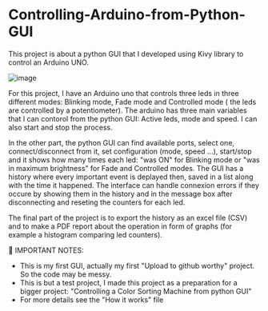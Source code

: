 # Controlling-Arduino-from-Python-GUI
This project is about a python GUI that I developed using Kivy library to control an Arduino UNO.

![image](https://user-images.githubusercontent.com/76060687/119272558-61184580-bbfe-11eb-854a-6f9b6cff14eb.png)

For this project, I have an Arduino uno that controls three leds in three different modes: Blinking mode, Fade mode and Controlled mode ( the leds are controlled by a potentiometer). The arduino has three main variables that I can contorol from the python GUI: Active leds, mode and speed. I can also start and stop the process.

In the other part, the python GUI can find available ports, select one, connect/disconnect from it, set configuration (mode, speed ...), start/stop and it shows how many times each led: "was ON" for Blinking mode or "was in maximum brightness" for Fade and Controlled modes. The GUI has a history where every important event is deplayed then, saved in a list along with the time it happened. The interface can handle connexion errors if they occure by showing them in the history and in the message box after disconnecting and reseting the counters for each led.

The final part of the project is to export the history as an excel file (CSV) and to make a PDF report about the operation in form of graphs (for example a histogram comparing led counters).

🚨 IMPORTANT NOTES:
- This is my first GUI, actually my first "Upload to github worthy" project. So the code may be messy.
- This is but a test project, I made this project as a preparation for a bigger project: "Controlling a Color Sorting Machine from python GUI"
- For more details see the "How it works" file

